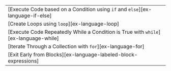 ||
|--------|
| [Execute Code based on a Condition using `if` and `else`][ex-language-if-else] |
| [Create Loops using `loop`][ex-language-loop] |
| [Execute Code Repeatedly While a Condition is True with `while`][ex-language-while] |
| [Iterate Through a Collection with `for`][ex-language-for] |
| [Exit Early from Blocks][ex-language-labeled-block-expressions] |
